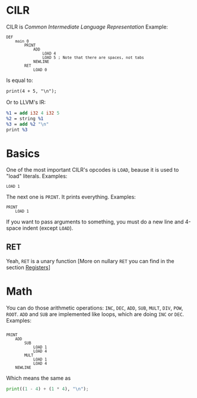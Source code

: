 <style>
/* pre
{
    font-family: "Cascadia Code PL";
} */
.cilr-keyword
{
    color: blue;
    font-style: bold;
}
.cilr-comment
{
    color: darkgreen;
}
.cilr-num
{
    color: gold;
}
.cilr-func { color: green; }
</style>
# CILR
CILR is *Common Intermediate Language Representation*
Example:
<pre><code><code><div><span class="hljs-keyword">DEF</span>
    <span class="hljs-symbol">main</span> <span class="hljs-number">0</span>
        <span class="hljs-symbol">PRINT</span>
            ADD
                <span class="hljs-keyword">LOAD</span> <span class="hljs-number">4</span>
                <span class="hljs-keyword">LOAD</span> <span class="hljs-number">5</span> <span class="hljs-comment">; Note that there are spaces, not tabs</span>
            <span class="hljs-symbol">NEWLINE</span>
        <span class="hljs-keyword">RET</span>
            <span class="hljs-keyword">LOAD</span> <span class="hljs-number">0</span>
</div></code></code></pre>
Is equal to:
```
print(4 + 5, "\n");
```
Or to LLVM's IR:
```llvm
%1 = add i32 4 i32 5
%2 = string %1
%3 = add %2 "\n"
print %3
```

# Basics

One of the most important CILR's opcodes is `LOAD`, beause it is used to "load" literals.
Examples:
<pre><code><code><div><span class="hljs-keyowrd">LOAD</span> <span class="hljs-number">1</span>
</div></code></code></pre>
The next one is `PRINT`. It prints everything.
Examples:
<pre><code><code><div><span class="hljs-symbol">PRINT</span>
    <span class="hljs-keyword">LOAD</span> <span class="hljs-number">1</span>
</div></code></code></pre>
If you want to pass arguments to something, you must do a new line and 4-space indent (except `LOAD`).

## RET
Yeah, `RET` is a unary function [More on nullary `RET` you can find in the section [Registers](#Registers)]
# Math
You can do those arithmetic operations: `INC`, `DEC`, `ADD`, `SUB`, `MULT`, `DIV`, `POW`, `ROOT`.
`ADD` and `SUB` are implemented like loops, which are doing `INC` or `DEC`.
Examples:
<pre><code><code><div>
<span class="hljs-symbol">PRINT</span>
    ADD
        SUB
            <span class="hljs-keyword">LOAD</span> <span class="hljs-number">1</span>
            <span class="hljs-keyword">LOAD</span> <span lass="hljs-number">4<span>
        MULT
            <span class="hljs-keyword">LOAD</span> <span class="hljs-number">1</span>
            <span class="hljs-keyowrd">LOAD</span> <span class="hljs-number">4</span>
    <span class="hljs-symbol">NEWLINE</span>
</div></code></code></pre>
Which means the same as
```py
print((1 - 4) + (1 * 4), "\n");
```